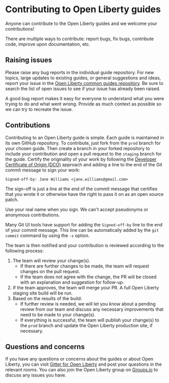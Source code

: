 # Contributing to Open Liberty guides

Anyone can contribute to the Open Liberty guides and we welcome your contributions!

There are multiple ways to contribute: report bugs, fix bugs, contribute code, improve upon documentation, etc.

## Raising issues

Please raise any bug reports in the individual guide repository. For new topics, large updates to existing guides, or general suggestions and ideas, report your issue in the [Open Liberty common guides repository](https://github.com/OpenLiberty/guides-common/issues). Be sure to search the list of open issues to see if your issue has already been raised.

A good bug report makes it easy for everyone to understand what you were trying to do and what went wrong. Provide as much context as possible so we can try to recreate the issue.

## Contributions

Contributing to an Open Liberty guide is simple. Each guide is maintained in its own GitHub repository. To contribute, just fork from the `prod` branch for your chosen guide.  Then create a branch in your forked repository to include your contribution and open a pull request to the `staging` branch for the guide. Certify the originality of your work by following the [Developer Certificate of Origin (DCO)](https://developercertificate.org) approach and adding a line to the end of the Git commit message to sign your work:

```text
Signed-off-by: Jane Williams <jane.williams@gmail.com>
```

The sign-off is just a line at the end of the commit message that certifies that you wrote it or otherwise have the right to pass it on as an open source patch.

Use your real name when you sign. We can't accept pseudonyms or anonymous contributions.

Many Git UI tools have support for adding the `Signed-off-by` line to the end of your commit message. This line can be automatically added by the `git commit` command by using the `-s` option.

The team is then notified and your contribution is reviewed according to the following process:

1. The team will review your change(s).
    - If there are further changes to be made, the team will request changes on the pull request.
    - If the team does not agree with the change, the PR will be closed with an explanation and suggestion for follow-up.
2. If the team approves, the team will merge your PR. A full Open Liberty staging site build will be run.
3. Based on the results of the build:
    - If further review is needed, we will let you know about a pending review from our team and discuss any necessary improvements that need to be made to your change(s).
    - If everything is successful, the team will publish your change(s) to the `prod` branch and update the Open Liberty production site, if necessary.

## Questions and concerns

If you have any questions or concerns about the guides or about Open Liberty, you can visit [Gitter for Open Liberty](https://gitter.im/OpenLiberty/) and post your questions in the relevant rooms. You can also join the Open Liberty group on [Groups.io](https://groups.io/g/openliberty) to discuss any issues you have.
